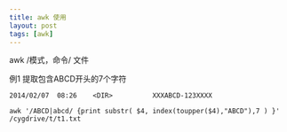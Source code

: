 ```yaml
---
title: awk 使用
layout: post
tags: [awk]
---
```


awk /模式，命令/ 文件

例1 提取包含ABCD开头的7个字符


    2014/02/07  08:26    <DIR>          XXXABCD-123XXXX
    
    awk '/ABCD|abcd/ {print substr( $4, index(toupper($4),"ABCD"),7 ) }'  /cygdrive/t/t1.txt







